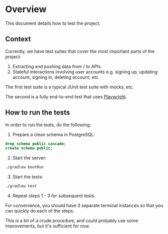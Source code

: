 # Overview

This document details how to test the project.

## Context

Currently, we have test suites that cover the most important parts of the project:

1. Extracting and pushing data from / to APIs.
2. Stateful interactions involving user accounts e.g. signing up, updating account, signing in, deleting account, etc.

The first test suite is a typical JUnit test suite with mocks, etc.

The second is a fully end-to-end test that uses [Playwright](https://playwright.dev/java/).

## How to run the tests

In order to run the tests, do the following:

1. Prepare a clean schema in PostgreSQL:

```sql
drop schema public cascade;
create schema public;
```

2. Start the server:

```bash
./gradlew bootRun
```

3. Start the tests:

```bash
./gradlew test
```

4. Repeat steps 1 - 3 for subsequent tests.

For convenience, you should have 3 separate terminal instances so that you can quickly do each of the steps.

This is a bit of a crude procedure, and could probably use some improvements, but it's sufficient for now.
